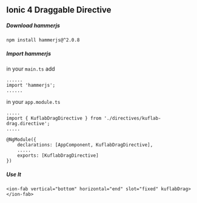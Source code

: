 ## Ionic 4 Draggable Directive

##### Download hammerjs
```
npm install hammerjs@^2.0.8
```
##### Import hammerjs
in your ``main.ts`` add
````
......
import 'hammerjs';
......
````
in your ``app.module.ts``
````
.....
import { KuflabDragDirective } from './directives/kuflab-drag.directive';
.....

@NgModule({
    declarations: [AppComponent, KuflabDragDirective],
    .....
    exports: [KuflabDragDirective]
})
````
##### Use It
```
<ion-fab vertical="bottom" horizontal="end" slot="fixed" kuflabDrag>
</ion-fab>
```
